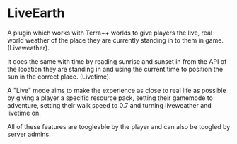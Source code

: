 # LiveEarth
A plugin which works with Terra++ worlds to give players the live, real world weather of the place they are currently standing in to them in game. (Liveweather).

It does the same with time by reading sunrise and sunset in from the API of the lcoation they are standing in and using the current time to position the sun in the correct place. (Livetime).

A "Live" mode aims to make the experience as close to real life as possible by giving a player a specific resource pack, setting their gamemode to adventure, setting their walk speed to 0.7 and turning liveweather and livetime on.

All of these features are toogleable by the player and can also be toogled by server admins.
